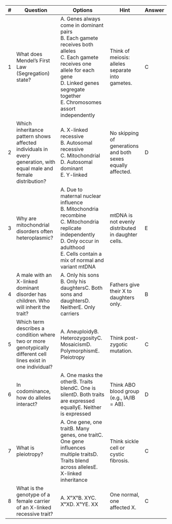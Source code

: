 
| #   | Question                                                                                                           | Options                                                                                                                                                                                                         | Hint                                                        | Answer |
| --- | ------------------------------------------------------------------------------------------------------------------ | --------------------------------------------------------------------------------------------------------------------------------------------------------------------------------------------------------------- | ----------------------------------------------------------- | ------ |
| 1   | What does Mendel’s First Law (Segregation) state?                                                                  | A. Genes always come in dominant pairs<br>B. Each gamete receives both alleles<br>C. Each gamete receives one allele for each gene<br>D. Linked genes segregate together<br>E. Chromosomes assort independently | Think of meiosis: alleles separate into gametes.            | C      |
| 2   | Which inheritance pattern shows affected individuals in every generation, with equal male and female distribution? | A. X-linked recessive<br>B. Autosomal recessive<br>C. Mitochondrial<br>D. Autosomal dominant<br>E. Y-linked                                                                                                     | No skipping of generations and both sexes equally affected. | D      |
| 3   | Why are mitochondrial disorders often heteroplasmic?                                                               | A. Due to maternal nuclear influence<br>B. Mitochondria recombine<br>C. Mitochondria replicate independently<br>D. Only occur in adulthood<br>E. Cells contain a mix of normal and variant mtDNA                | mtDNA is not evenly distributed in daughter cells.          | E      |
| 4   | A male with an X-linked dominant disorder has children. Who will inherit the trait?                                | A. Only his sons<br>B. Only his daughtersC. Both sons and daughtersD. NeitherE. Only carriers                                                                                                                   | Fathers give their X to daughters only.                     | B      |
| 5   | Which term describes a condition where two or more genotypically different cell lines exist in one individual?     | A. AneuploidyB. HeterozygosityC. MosaicismD. PolymorphismE. Pleiotropy                                                                                                                                          | Think post-zygotic mutation.                                | C      |
| 6   | In codominance, how do alleles interact?                                                                           | A. One masks the otherB. Traits blendC. One is silentD. Both traits are expressed equallyE. Neither is expressed                                                                                                | Think ABO blood group (e.g., IA/IB = AB).                   | D      |
| 7   | What is pleiotropy?                                                                                                | A. One gene, one traitB. Many genes, one traitC. One gene influences multiple traitsD. Traits blend across allelesE. X-linked inheritance                                                                       | Think sickle cell or cystic fibrosis.                       | C      |
| 8   | What is the genotype of a female carrier of an X-linked recessive trait?                                           | A. XⁿXⁿB. XYC. XⁿXD. XⁿYE. XX                                                                                                                                                                                   | One normal, one affected X.                                 | C      |
